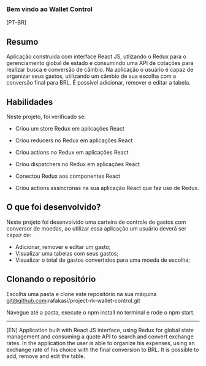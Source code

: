 ### Bem vindo ao Wallet Control

[PT-BR]
## Resumo

Aplicação construída com interface React JS, utlizando o Redux para o gerenciamento global de estado e consumindo uma API de cotações para realizar busca e conversão de câmbio.
Na aplicação o usuário é capaz de organizar seus gastos, utilizando um câmbio de sua escolha com a conversão final para BRL. É possível adicionar, remover e editar a tabela.

## Habilidades
Neste projeto, foi verificado se:

  * Criou um store Redux em aplicações React

  * Criou reducers no Redux em aplicações React

  * Criou actions no Redux em aplicações React

  * Criou dispatchers no Redux em aplicações React

  * Conectou Redux aos componentes React

  * Criou actions assíncronas na sua aplicação React que faz uso de Redux.
  
## O que foi desenvolvido?
  Neste projeto foi desenvolvido uma carteira de controle de gastos com conversor de moedas, ao utilizar essa aplicação um usuário deverá ser capaz de:
  
  - Adicionar, remover e editar um gasto;
  - Visualizar uma tabelas com seus gastos;
  - Visualizar o total de gastos convertidos para uma moeda de escolha;
  
## Clonando o repositório
Escolha uma pasta e clone este repositório na sua máquina
git@github.com:rafakasi/project-rk-wallet-control.git

Navegue até a pasta, execute o npm install no terminal e rode o npm start.


____________________________________________________________

[EN]
Application built with React JS interface, using Redux for global state management and consuming a quote API to search and convert exchange rates.
In the application the user is able to organize his expenses, using an exchange rate of his choice with the final conversion to BRL. It is possible to add, remove and edit the table.
